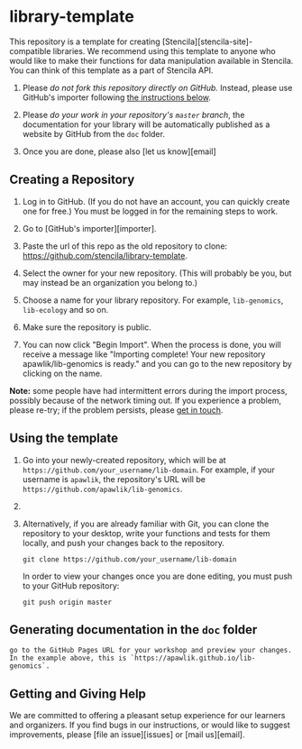 # library-template

This repository is a template for creating [Stencila][stencila-site]-compatible libraries.
We recommend using this template to anyone who would like to make their functions for data
manipulation available in Stencila. You can think of this template as a part of Stencila API.

1.  Please *do not fork this repository directly on GitHub.*
    Instead, please use GitHub's importer following [the instructions below](#creating-a-repository).

2.  Please *do your work in your repository's `master` branch*,
    the documentation for your library will be 
    automatically published as a website by GitHub from the `doc` folder.

3.  Once you are done, please also [let us know][email] 



## Creating a Repository

1.  Log in to GitHub.
    (If you do not have an account, you can quickly create one for free.)
    You must be logged in for the remaining steps to work.

2.  Go to [GitHub's importer][importer].

3.  Paste the url of this repo as the old repository to clone:
    <https://github.com/stencila/library-template>.

4.  Select the owner for your new repository.
    (This will probably be you, but may instead be an organization you belong to.)

5.  Choose a name for your library repository.
    For example, `lib-genomics`, `lib-ecology` and so on.

6.  Make sure the repository is public.

7.   You can now click "Begin Import".
    When the process is done,
    you will receive a message like
    "Importing complete! Your new repository apawlik/lib-genomics is ready."
    and you can go to the new repository by clicking on the name.

**Note:**
some people have had intermittent errors during the import process,
possibly because of the network timing out.
If you experience a problem, please re-try;
if the problem persists,
please [get in touch](#getting-and-giving-help).

## Using the template

1.  Go into your newly-created repository,
    which will be at `https://github.com/your_username/lib-domain`.
    For example,
    if your username is `apawlik`,
    the repository's URL will be `https://github.com/apawlik/lib-genomics`.

2.  
6.  Alternatively,
    if you are already familiar with Git,
    you can clone the repository to your desktop,
    write your functions and tests for them locally,
    and push your changes back to the repository.

    ~~~
    git clone https://github.com/your_username/lib-domain
    ~~~

    In order to view your changes once you are done editing,
    you must push to your GitHub repository:

    ~~~
    git push origin master
    ~~~





## Generating documentation in the `doc` folder


    go to the GitHub Pages URL for your workshop and preview your changes.
    In the example above, this is `https://apawlik.github.io/lib-genomics`.


## Getting and Giving Help

We are committed to offering a pleasant setup experience for our learners and organizers.
If you find bugs in our instructions,
or would like to suggest improvements,
please [file an issue][issues]
or [mail us][email].

